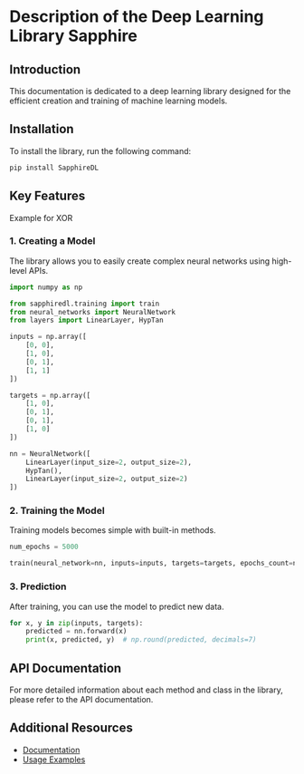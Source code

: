 # Description of the Deep Learning Library Sapphire

## Introduction
This documentation is dedicated to a deep learning library designed for the efficient creation and training of machine learning models.

## Installation
To install the library, run the following command:
```bash
pip install SapphireDL
```

## Key Features
Example for XOR

### 1. Creating a Model
The library allows you to easily create complex neural networks using high-level APIs.

```python
import numpy as np

from sapphiredl.training import train
from neural_networks import NeuralNetwork
from layers import LinearLayer, HypTan

inputs = np.array([
    [0, 0],
    [1, 0],
    [0, 1],
    [1, 1]
])

targets = np.array([
    [1, 0],
    [0, 1],
    [0, 1],
    [1, 0]
])

nn = NeuralNetwork([
    LinearLayer(input_size=2, output_size=2),
    HypTan(),
    LinearLayer(input_size=2, output_size=2)
])
```

### 2. Training the Model
Training models becomes simple with built-in methods.

```python
num_epochs = 5000

train(neural_network=nn, inputs=inputs, targets=targets, epochs_count=num_epochs)
```

### 3. Prediction
After training, you can use the model to predict new data.

```python
for x, y in zip(inputs, targets):
    predicted = nn.forward(x)
    print(x, predicted, y)  # np.round(predicted, decimals=7)
```

## API Documentation
For more detailed information about each method and class in the library, please refer to the API documentation.

## Additional Resources

- [Documentation](https://github.com/itbert/SapphireDL/documentation)
- [Usage Examples](https://github.com/itbert/SapphireDL)
